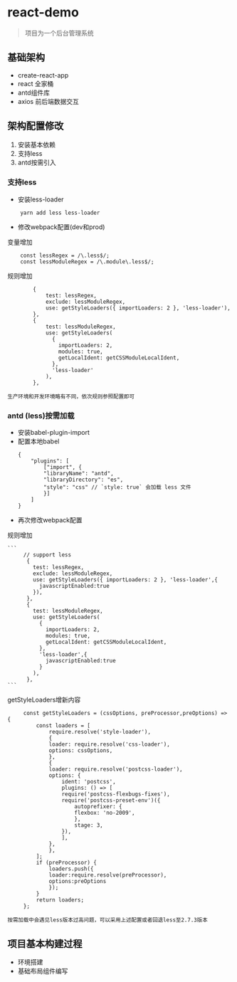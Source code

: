 # react-demo

> 项目为一个后台管理系统

## 基础架构

- create-react-app
- react 全家桶
- antd组件库
- axios 前后端数据交互

## 架构配置修改

1. 安装基本依赖
2. 支持less
3. antd按需引入

### 支持less

- 安装less-loader
```
    yarn add less less-loader
```
- 修改webpack配置(dev和prod)

变量增加 
```
    const lessRegex = /\.less$/;
    const lessModuleRegex = /\.module\.less$/;
```
规则增加
```
        {
            test: lessRegex,
            exclude: lessModuleRegex,
            use: getStyleLoaders({ importLoaders: 2 }, 'less-loader'),
        },
        {
            test: lessModuleRegex,
            use: getStyleLoaders(
              {
                importLoaders: 2,
                modules: true,
                getLocalIdent: getCSSModuleLocalIdent,
              },
              'less-loader'
            ),
        },
```

`生产环境和开发环境略有不同，依次规则参照配置即可`
### antd (less)按需加载

-  安装babel-plugin-import
-  配置本地babel 
    ```
    {
        "plugins": [
            ["import", {
            "libraryName": "antd",
            "libraryDirectory": "es",
            "style": "css" // `style: true` 会加载 less 文件
            }]
        ]
    } 
    ```
- 再次修改webpack配置

规则增加

    ```
         // support less
          {
            test: lessRegex,
            exclude: lessModuleRegex,
            use: getStyleLoaders({ importLoaders: 2 }, 'less-loader',{
              javascriptEnabled:true
            }),
          },
          {
            test: lessModuleRegex,
            use: getStyleLoaders(
              {
                importLoaders: 2,
                modules: true,
                getLocalIdent: getCSSModuleLocalIdent,
              },
              'less-loader',{
                javascriptEnabled:true
              }
            ),
          },
    ```

getStyleLoaders增新内容

   ```
        const getStyleLoaders = (cssOptions, preProcessor,preOptions) => {
            const loaders = [
                require.resolve('style-loader'),
                {
                loader: require.resolve('css-loader'),
                options: cssOptions,
                },
                {
                loader: require.resolve('postcss-loader'),
                options: {
                    ident: 'postcss',
                    plugins: () => [
                    require('postcss-flexbugs-fixes'),
                    require('postcss-preset-env')({
                        autoprefixer: {
                        flexbox: 'no-2009',
                        },
                        stage: 3,
                    }),
                    ],
                },
                },
            ];
            if (preProcessor) {
                loaders.push({
                loader:require.resolve(preProcessor),
                options:preOptions
                });
            }
            return loaders;
        };
   ```

   `
    按需加载中会遇见less版本过高问题，可以采用上述配置或者回退less至2.7.3版本
   `

## 项目基本构建过程

- 环境搭建
- 基础布局组件编写

